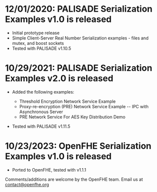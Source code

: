 12/01/2020: PALISADE Serialization Examples v1.0 is released
=

* Initial prototype release
* Simple Client-Server Real Number Serialization examples - files and
  mutex, and boost sockets
* Tested with PALISADE v1.10.5

10/29/2021: PALISADE Serialization Examples v2.0 is released
=

* Added the following examples: 
  * Threshold Encryption Network Service Example 
  * Proxy-re-encryption (PRE) Network Service Example -- IPC with Asynchronous Server 
  * PRE Network Service For AES Key Distribution Demo

* Tested with PALISADE v1.11.5 

10/23/2023: OpenFHE Serialization Examples v1.0 is released
=

* Ported to OpenFHE, tested with v1.1.1



Comments/additions are welcome by the OpenFHE team. Email us at
<contact@openfhe.org>

